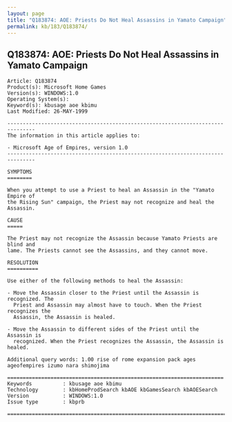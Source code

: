 ```yaml
---
layout: page
title: "Q183874: AOE: Priests Do Not Heal Assassins in Yamato Campaign"
permalink: kb/183/Q183874/
---
```


## Q183874: AOE: Priests Do Not Heal Assassins in Yamato Campaign

	Article: Q183874
	Product(s): Microsoft Home Games
	Version(s): WINDOWS:1.0
	Operating System(s): 
	Keyword(s): kbusage aoe kbimu
	Last Modified: 26-MAY-1999
	
	-------------------------------------------------------------------------------
	The information in this article applies to:
	
	- Microsoft Age of Empires, version 1.0 
	-------------------------------------------------------------------------------
	
	SYMPTOMS
	========
	
	When you attempt to use a Priest to heal an Assassin in the "Yamato Empire of
	the Rising Sun" campaign, the Priest may not recognize and heal the Assassin.
	
	CAUSE
	=====
	
	The Priest may not recognize the Assassin because Yamato Priests are blind and
	lame. The Priests cannot see the Assassins, and they cannot move.
	
	RESOLUTION
	==========
	
	Use either of the following methods to heal the Assassin:
	
	- Move the Assassin closer to the Priest until the Assassin is recognized. The
	  Priest and Assassin may almost have to touch. When the Priest recognizes the
	  Assassin, the Assassin is healed.
	
	- Move the Assassin to different sides of the Priest until the Assassin is
	  recognized. When the Priest recognizes the Assassin, the Assassin is healed.
	
	Additional query words: 1.00 rise of rome expansion pack ages ageofempires izumo nara shimojima
	
	======================================================================
	Keywords          : kbusage aoe kbimu 
	Technology        : kbHomeProdSearch kbAOE kbGamesSearch kbAOESearch
	Version           : WINDOWS:1.0
	Issue type        : kbprb
	
	=============================================================================
	
